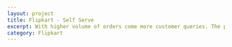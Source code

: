 ```yaml
---
layout: project
title: Flipkart - Self Serve
excerpt: With higher volume of orders come more customer queries. The portal automates most of the trivial queries.
category: Flipkart
---
```


